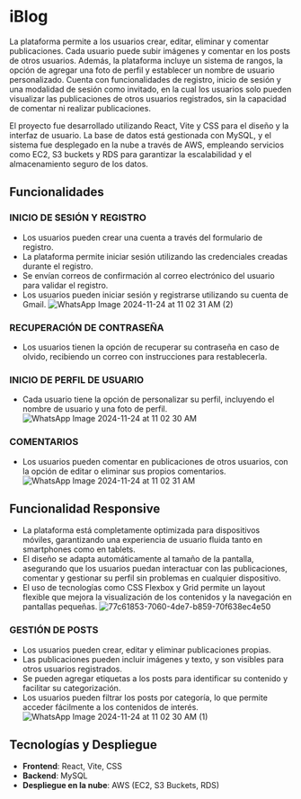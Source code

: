 # iBlog

La plataforma permite a los usuarios crear, editar, eliminar y comentar publicaciones. Cada usuario puede subir imágenes y comentar en los posts de otros usuarios. Además, la plataforma incluye un sistema de rangos, la opción de agregar una foto de perfil y establecer un nombre de usuario personalizado. Cuenta con funcionalidades de registro, inicio de sesión y una modalidad de sesión como invitado, en la cual los usuarios solo pueden visualizar las publicaciones de otros usuarios registrados, sin la capacidad de comentar ni realizar publicaciones.

El proyecto fue desarrollado utilizando React, Vite y CSS para el diseño y la interfaz de usuario. La base de datos está gestionada con MySQL, y el sistema fue desplegado en la nube a través de AWS, empleando servicios como EC2, S3 buckets y RDS para garantizar la escalabilidad y el almacenamiento seguro de los datos.

## Funcionalidades

### **INICIO DE SESIÓN Y REGISTRO**
- Los usuarios pueden crear una cuenta a través del formulario de registro.
- La plataforma permite iniciar sesión utilizando las credenciales creadas durante el registro.
- Se envían correos de confirmación al correo electrónico del usuario para validar el registro.
- Los usuarios pueden iniciar sesión y registrarse utilizando su cuenta de Gmail.
![WhatsApp Image 2024-11-24 at 11 02 31 AM (2)](https://github.com/user-attachments/assets/aa9afa9f-8ef9-4a1b-8074-39f8e5dee344)


### **RECUPERACIÓN DE CONTRASEÑA**
- Los usuarios tienen la opción de recuperar su contraseña en caso de olvido, recibiendo un correo con instrucciones para restablecerla.

### **INICIO DE PERFIL DE USUARIO**
- Cada usuario tiene la opción de personalizar su perfil, incluyendo el nombre de usuario y una foto de perfil.
![WhatsApp Image 2024-11-24 at 11 02 30 AM](https://github.com/user-attachments/assets/94323e2c-e63a-4103-b38f-3870b76c06e6)

### **COMENTARIOS**
- Los usuarios pueden comentar en publicaciones de otros usuarios, con la opción de editar o eliminar sus propios comentarios.
![WhatsApp Image 2024-11-24 at 11 02 31 AM](https://github.com/user-attachments/assets/d8716571-aee8-445a-9e77-2dffb433bddf)

## Funcionalidad Responsive

- La plataforma está completamente optimizada para dispositivos móviles, garantizando una experiencia de usuario fluida tanto en smartphones como en tablets.
- El diseño se adapta automáticamente al tamaño de la pantalla, asegurando que los usuarios puedan interactuar con las publicaciones, comentar y gestionar su perfil sin problemas en cualquier dispositivo.
- El uso de tecnologías como CSS Flexbox y Grid permite un layout flexible que mejora la visualización de los contenidos y la navegación en pantallas pequeñas.
![77c61853-7060-4de7-b859-70f638ec4e50](https://github.com/user-attachments/assets/40a1d25d-a60e-4af0-99c2-16ae33834ea8)

### **GESTIÓN DE POSTS**
- Los usuarios pueden crear, editar y eliminar publicaciones propias.
- Las publicaciones pueden incluir imágenes y texto, y son visibles para otros usuarios registrados.
- Se pueden agregar etiquetas a los posts para identificar su contenido y facilitar su categorización.
- Los usuarios pueden filtrar los posts por categoría, lo que permite acceder fácilmente a los contenidos de interés.
![WhatsApp Image 2024-11-24 at 11 02 30 AM (1)](https://github.com/user-attachments/assets/ea25d228-950e-4a02-baf3-5b70c2dfa19d)

## Tecnologías y Despliegue

- **Frontend**: React, Vite, CSS
- **Backend**: MySQL
- **Despliegue en la nube**: AWS (EC2, S3 Buckets, RDS)
